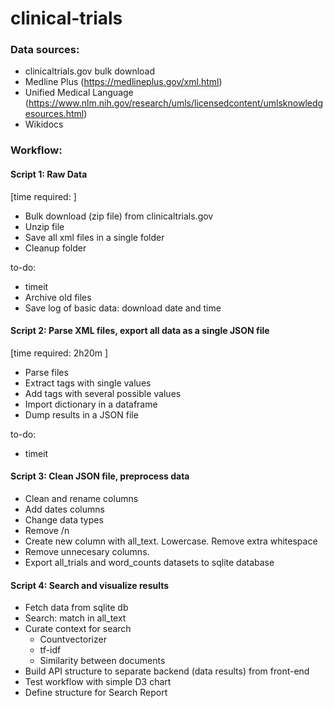 # clinical-trials


### Data sources:
- clinicaltrials.gov bulk download
- Medline Plus (https://medlineplus.gov/xml.html)
- Unified Medical Language (https://www.nlm.nih.gov/research/umls/licensedcontent/umlsknowledgesources.html)
- Wikidocs


### Workflow: 

#### Script 1: Raw Data
[time required:  ]
- Bulk download (zip file) from clinicaltrials.gov
- Unzip file
- Save all xml files in a single folder
- Cleanup folder

to-do: 
- timeit
- Archive old files
- Save log of basic data: download date and time

#### Script 2: Parse XML files, export all data as a single JSON file
[time required: 2h20m ]
- Parse files
- Extract tags with single values
- Add tags with several possible values
- Import dictionary in a dataframe
- Dump results in a JSON file

to-do:
- timeit

#### Script 3: Clean JSON file, preprocess data
- Clean and rename columns
- Add dates columns
- Change data types
- Remove /n
- Create new column with all_text. Lowercase. Remove extra whitespace
- Remove unnecesary columns. 
- Export all_trials and word_counts datasets to sqlite database


#### Script 4: Search and visualize results
- Fetch data from sqlite db
- Search: match in all_text
- Curate context for search
	- Countvectorizer
	- tf-idf
	- Similarity between documents
- Build API structure to separate backend (data results) from front-end
- Test workflow with simple D3 chart 
- Define structure for Search Report



